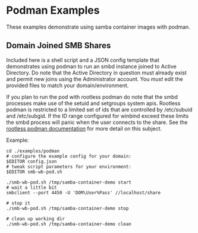 
# Podman Examples

These examples demonstrate using samba container images with podman.

## Domain Joined SMB Shares

Included here is a shell script and a JSON config template that demonstrates
using podman to run an smbd instance joined to Active Directory.  Do note that
the Active Directory in question must already exist and permit new joins using
the Administrator account. You *must* edit the provided files to match your
domain/environment.

If you plan to run the pod with rootless podman do note that the smbd processes
make use of the setuid and setgroups system apis. Rootless podman is restricted
to a limited set of ids that are controlled by /etc/subuid and /etc/subgid. If
the ID range configured for winbind exceed these limits the smbd process will
panic when the user connects to the share. See the
[rootless podman documentation](https://github.com/containers/podman/blob/master/docs/tutorials/rootless_tutorial.md#etcsubuid-and-etcsubgid-configuration)
for more detail on this subject.

Example:
```
cd ./examples/podman
# configure the example config for your domain:
$EDITOR config.json
# tweak script parameters for your environment:
$EDITOR smb-wb-pod.sh

./smb-wb-pod.sh /tmp/samba-container-demo start
# wait a little bit
smbclient --port 4450 -U 'DOM\User%Pass' //localhost/share

# stop it
./smb-wb-pod.sh /tmp/samba-container-demo stop

# clean up working dir
./smb-wb-pod.sh /tmp/samba-container-demo clean
```

